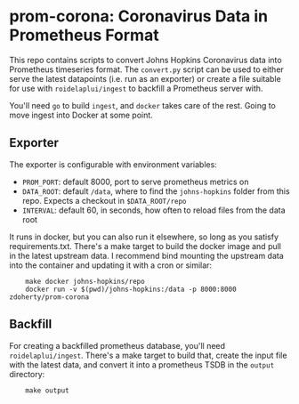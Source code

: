 # prom-corona: Coronavirus Data in Prometheus Format

This repo contains scripts to convert Johns Hopkins Coronavirus data into Prometheus timeseries format. The `convert.py` script can
be used to either serve the latest datapoints (i.e. run as an exporter) or create a file suitable for use with `roidelaplui/ingest`
to backfill a Prometheus server with.

You'll need `go` to build `ingest`, and `docker` takes care of the rest. Going to move ingest into Docker at some point.

## Exporter

The exporter is configurable with environment variables:

* `PROM_PORT`: default 8000, port to serve prometheus metrics on
* `DATA_ROOT`: default `/data`, where to find the `johns-hopkins` folder from this repo. Expects a checkout in `$DATA_ROOT/repo`
* `INTERVAL`: default 60, in seconds, how often to reload files from the data root

It runs in docker, but you can also run it elsewhere, so long as you satisfy requirements.txt. There's a make target to build
the docker image and pull in the latest upstream data. I recommend bind mounting the upstream data into the container and
updating it with a cron or similar:

```
    make docker johns-hopkins/repo
    docker run -v $(pwd)/johns-hopkins:/data -p 8000:8000 zdoherty/prom-corona
```

## Backfill

For creating a backfilled prometheus database, you'll need `roidelaplui/ingest`. There's a make target to build that, create
the input file with the latest data, and convert it into a prometheus TSDB in the `output` directory:

```
    make output
```

